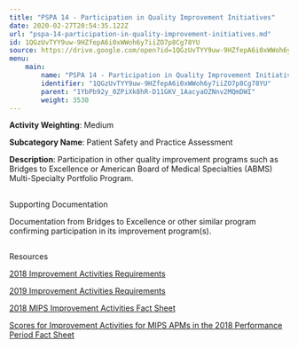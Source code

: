 ```yaml
---
title: "PSPA 14 - Participation in Quality Improvement Initiatives"
date: 2020-02-27T20:54:35.122Z
url: "pspa-14-participation-in-quality-improvement-initiatives.md"
id: 1QGzUvTYY9uw-9HZfepA6i0xWWoh6y7iiZO7p8Cg78YU
source: https://drive.google.com/open?id=1QGzUvTYY9uw-9HZfepA6i0xWWoh6y7iiZO7p8Cg78YU
menu:
    main:
        name: "PSPA 14 - Participation in Quality Improvement Initiatives"
        identifier: "1QGzUvTYY9uw-9HZfepA6i0xWWoh6y7iiZO7p8Cg78YU"
        parent: "1YbPb92y_0ZPiXk8hR-D11GKV_1AacyaOZNnv2MQmDWI"
        weight: 3530
---
```









**Activity Weighting**: Medium

**Subcategory Name**: Patient Safety and Practice Assessment

**Description**: Participation in other quality improvement programs such as Bridges to Excellence or American Board of Medical Specialties (ABMS) Multi-Specialty Portfolio Program.







## 

Supporting Documentation

Documentation from Bridges to Excellence or other similar program confirming participation in its improvement program(s).







## 

Resources

[2018 Improvement Activities Requirements](https://qpp.cms.gov/mips/improvement-activities?py=2018)

[2019 Improvement Activities Requirements](https://qpp.cms.gov/mips/improvement-activities?py=2019)

[2018 MIPS Improvement Activities Fact Sheet](https://qpp.cms.gov/resource/2018%20MIPS%20Improvement%20Activities%20Fact%20Sheet)

[Scores for Improvement Activities for MIPS APMs in the 2018 Performance Period Fact Sheet](https://qpp.cms.gov/resource/2018%20MIPS%20APMs%20improvement%20Activities%20scores%20fact%20sheet)

